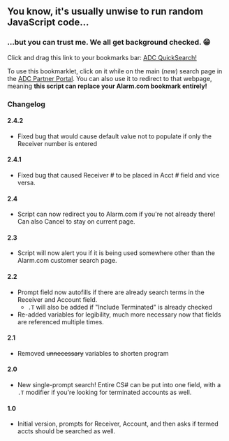 <link rel="shortcut icon" type="image/x-icon" href="favicon.ico">

## You know, it's usually unwise to run random JavaScript code...  
### ...but you can trust me. We all get background checked. &#128513;

Click and drag this link to your bookmarks bar: <a href='javascript:(function(){var currentText="";var csAcct=document.getElementById("ctl00_responsiveBody_txtCsAccount");if(!csAcct){if(confirm("This script will only work on the NEW Alarm.com customer search page.\nGo there now?")){window.location.href="https://alarmadmin.alarm.com/Support/FindCustomer.aspx"}return}var csRec=document.getElementById("ctl00_responsiveBody_txtCsReceiver");var termCheck=document.getElementById("ctl00_responsiveBody_chkIncludeTerminated");if(csRec.value!=csAcct.value){currentText=csRec.value+"."+csAcct.value;}if(termCheck.checked){currentText+=".T"}var fullCS=prompt("CS#? Add \".T\" for termed accts.",currentText);try{var csArray=fullCS.split(/\./);}catch(typeError){alert("Cancelled.");return}csRec.value=csArray[0];csAcct.value=csArray[1];termCheck.checked=(csArray.length>=3&&/t|T/.test(csArray[2]));document.getElementById("ctl00_responsiveBody_btnSearch").click();}());'>ADC QuickSearch!</a>

To use this bookmarklet, click on it while on the main (_new_) search page in the
[ADC Partner Portal](https://alarmadmin.alarm.com/Support/FindCustomer.aspx).
You can also use it to redirect to that webpage, meaning **this script can replace your Alarm.com bookmark entirely!**

### Changelog

#### 2.4.2

- Fixed bug that would cause default value not to populate if only the Receiver number is entered

#### 2.4.1

- Fixed bug that caused Receiver # to be placed in Acct # field and vice versa.

#### 2.4

- Script can now redirect you to Alarm.com if you're not already there! Can also Cancel to stay on current page.

#### 2.3

- Script will now alert you if it is being used somewhere other than the Alarm.com customer search page.

#### 2.2

- Prompt field now autofills if there are already search terms in the Receiver and Account field.
  - `.T` will also be added if "Include Terminated" is already checked
- Re-added variables for legibility, much more necessary now that fields are referenced multiple times.

#### 2.1

- Removed ~~unnecessary~~ variables to shorten program

#### 2.0

- New single-prompt search! Entire CS# can be put into one field, with a `.T` modifier if you're looking for terminated accounts as well.

#### 1.0

- Initial version, prompts for Receiver, Account, and then asks if termed accts should be searched as well.
